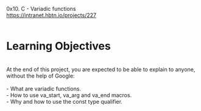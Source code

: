 0x10. C - Variadic functions<br>
https://intranet.hbtn.io/projects/227<br>
<br>
# Learning Objectives<br>
<br>
At the end of this project, you are expected to be able to explain to anyone, without the help of Google:<br>
<br>
- What are variadic functions.<br>
- How to use va_start, va_arg and va_end macros.<br>
- Why and how to use the const type qualifier.<br>
<br>

